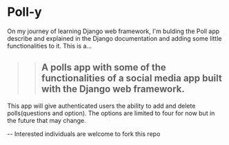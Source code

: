 # Poll-y
On my journey of learning Django web framework, I'm bulding the Poll app describe and explained in the Django documentation and adding some little functionalities to it.
This is a...
>> ## A polls app with some of the functionalities of a social media app built with the Django web framework.


This app will give authenticated users the ability to add and delete polls(questions and option). The options are limited to four for now but in the future that may change.

-- Interested individuals are welcome to fork this repo 
